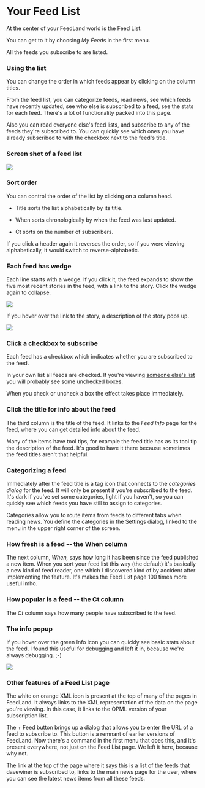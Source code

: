 # Your Feed List 

At the center of your FeedLand world is the Feed List. 

You can get to it by choosing <i>My Feeds</i> in the first menu. 

All the feeds you subscribe to are listed. 

### Using the list

You can change the order in which feeds appear by clicking on the column titles.    

From the feed list, you can categorize feeds, read news, see which feeds have recently updated, see who else is subscribed to a feed, see the stats for each feed. There's a lot of functionality packed into this page.

Also you can read everyone else's feed lists, and subscribe to any of the feeds they're subscribed to. You can quickly see which ones you have already subscribed to with the checkbox next to the feed's title. 

### Screen shot of a feed list

<img src="https://imgs.scripting.com/2023/08/02/feedlist2.png">

### Sort order

You can control the order of the list by clicking on a column head. 

* Title sorts the list alphabetically by its title. 

* When sorts chronologically by when the feed was last updated. 

* Ct sorts on the number of subscribers. 

If you click a header again it reverses the order, so if you were viewing alphabetically, it would switch to reverse-alphabetic.

### Each feed has wedge

Each line starts with a wedge. If you click it, the feed expands to show the five most recent stories in the feed, with a link to the story. Click the wedge again to collapse. 

<img src="https://imgs.scripting.com/2023/08/02/expandedWedge.png">

If you hover over the link to the story, a description of the story pops up.

<img src="https://imgs.scripting.com/2023/08/02/wedgeExpandedTooltipVisible.png">

### Click a checkbox to subscribe

Each feed has a checkbox which indicates whether you are subscribed to the feed. 

In your own list all feeds are checked. If you're viewing <a href="https://imgs.scripting.com/2023/08/02/someoneElsesFeedList.png">someone else's list</a> you will probably see some unchecked boxes. 

When you check or uncheck a box the effect takes place immediately.   

### Click the title for info about the feed

The third column is the title of the feed. It links to the <i>Feed Info</i> page for the feed, where you can get detailed info about the feed. 

Many of the items have tool tips, for example the feed title has as its tool tip the description of the feed. It's good to have it there because sometimes the feed titles aren't that helpful. 

### Categorizing a feed

Immediately after the feed title is a tag icon that connects to the <i>categories dialog</i> for the feed. It will only be present if you're subscribed to the feed. It's dark if you've set some categories, light if you haven't, so you can quickly see which feeds you have still to assign to categories. 

Categories allow you to route items from feeds to different tabs when reading news. You define the categories in the Settings dialog, linked to the menu in the upper right corner of the screen.

### How fresh is a feed -- the When column

The next column, <i>When,</i> says how long it has been since the feed published a new item. When you sort your feed list this way (the default) it's basically a new kind of feed reader, one which I discovered kind of by accident after implementing the feature. It's makes the Feed List page 100 times more useful imho.

### How popular is a feed -- the Ct column

The <i>Ct</i>  column says how many people have subscribed to the feed. 

### The info popup

If you hover over the green Info icon you can quickly see basic stats about the feed. I found this useful for debugging and left it in, because we're always debugging. ;-)

<img src="https://imgs.scripting.com/2023/08/02/feedInfoPopup3.png">

### Other features of a Feed List page

The white on orange XML icon is present at the top of many of the pages in FeedLand. It always links to the XML representation of the data on the page you're viewing. In this case, it links to the OPML version of your subscription list. 

The + Feed button brings up a dialog that allows you to enter the URL of a feed to subscribe to. This button is a remnant of earlier versions of FeedLand. Now there's a command in the first menu that does this, and it's present everywhere, not just on the Feed List page. We left it here, because why not. 

The link at the top of the page where it says this is a list of the feeds that davewiner is subscribed to, links to the main news page for the user, where you can see the latest news items from all these feeds. 

